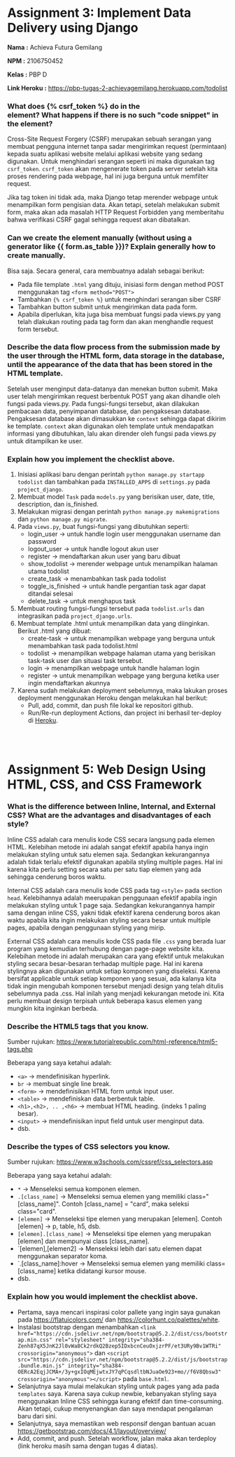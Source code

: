 # Assignment 3: Implement Data Delivery using Django

**Nama                 :** Achieva Futura Gemilang

**NPM                  :** 2106750452

**Kelas                :** PBP D

**Link Heroku          :** https://pbp-tugas-2-achievagemilang.herokuapp.com/todolist
<br>

### What does {% csrf_token %} do in the <form> element? What happens if there is no such "code snippet" in the <form> element?
  Cross-Site Request Forgery (CSRF) merupakan sebuah serangan yang membuat pengguna internet tanpa sadar mengirimkan request (permintaan) kepada suatu aplikasi website melalui aplikasi website yang sedang digunakan. Untuk menghindari serangan seperti ini maka digunakan tag `csrf_token`. `csrf_token` akan mengenerate token pada server setelah kita proses rendering pada webpage, hal ini juga berguna untuk memfilter request.
  
  Jika tag token ini tidak ada, maka Django tetap merender webpage untuk menampilkan form pengisian data. Akan tetapi, setelah melakukan submit form, maka akan ada masalah HTTP Request Forbidden yang memberitahu bahwa verifikasi CSRF gagal sehingga request akan dibatalkan.
<br>

### Can we create the <form> element manually (without using a generator like {{ form.as_table }})? Explain generally how to create <form> manually.
  Bisa saja. Secara general, cara membuatnya adalah sebagai berikut:
  - Pada file template `.html` yang dituju, inisiasi form dengan method POST menggunakan tag `<form method="POST">`
  - Tambahkan `{% csrf_token %}` untuk menghindari serangan siber CSRF
  - Tambahkan button submit untuk mengirimkan data pada form.
  - Apabila diperlukan, kita juga bisa membuat fungsi pada views.py yang telah dlakukan routing pada tag form dan akan menghandle request form tersebut.

### Describe the data flow process from the submission made by the user through the HTML form, data storage in the database, until the appearance of the data that has been stored in the HTML template.
  Setelah user menginput data-datanya dan menekan button submit. Maka user telah mengirimkan request berbentuk POST yang akan dihandle oleh fungsi pada views.py.
  Pada fungsi-fungsi tersebut, akan dilakukan pembacaan data, penyimpanan database, dan pengaksesan database. Pengaksesan database akan dimasukkan ke `context` sehingga dapat dikirim ke template. `context` akan digunakan oleh template untuk mendapatkan informasi yang dibutuhkan, lalu akan dirender oleh fungsi pada views.py untuk ditampilkan ke user. 

### Explain how you implement the checklist above.
  1. Inisiasi aplikasi baru dengan perintah `python manage.py startapp todolist` dan tambahkan pada `INSTALLED_APPS` di `settings.py` pada `project_django`.
  2. Membuat model `Task` pada `models.py` yang berisikan user, date, title, description, dan is_finished.
  3. Melakukan migrasi dengan perintah `python manage.py makemigrations` dan `python manage.py migrate`.
  4. Pada `views.py`, buat fungsi-fungsi yang dibutuhkan seperti:
      - login_user -> untuk handle login user menggunakan username dan password
      - logout_user -> untuk handle logout akun user 
      - register -> mendaftarkan akun user yang baru dibuat
      - show_todolist -> merender webpage untuk menampilkan halaman utama todolist
      - create_task -> menambahkan task pada todolist
      - toggle_is_finished -> untuk handle pergantian task agar dapat ditandai selesai
      - delete_task -> untuk menghapus task
  5. Membuat routing fungsi-fungsi tersebut pada `todolist.urls` dan integrasikan pada `project_django.urls`.
  6. Membuat template .html untuk menampilkan data yang diinginkan. Berikut .html yang dibuat:
      - create-task -> untuk menampilkan webpage yang berguna untuk menambahkan task pada todolist.html
      - todolist -> menampilkan webpage halaman utama yang berisikan task-task user dan situasi task tersebut.
      - login -> menampilkan webpage untuk handle halaman login
      - register -> untuk menampilkan webpage yang berguna ketika user ingin mendaftarkan akunnya
  7. Karena sudah melakukan deployment sebelumnya, maka lakukan proses deployment menggunakan Heroku dengan melakukan hal berikut:
      - Pull, add, commit, dan push file lokal ke repositori github. 
      - Run/Re-run deployment Actions, dan project ini berhasil ter-deploy di [Heroku](https://pbp-tugas-2-achievagemilang.herokuapp.com/).
  
  <br>
  <br>
  
# Assignment 5: Web Design Using HTML, CSS, and CSS Framework
  
### What is the difference between Inline, Internal, and External CSS? What are the advantages and disadvantages of each style?
Inline CSS adalah cara menulis kode CSS secara langsung pada elemen HTML. Kelebihan metode ini adalah sangat efektif apabila hanya ingin melakukan styling
untuk satu elemen saja. Sedangkan kekurangannya adalah tidak terlalu efektif digunakan apabila styling multiple pages. Hal ini karena kita perlu setting secara satu per satu tiap elemen yang ada sehingga cenderung boros waktu.

Internal CSS adalah cara menulis kode CSS pada tag `<style>` pada section `head`. Kelebihannya adalah meerupakan penggunaan efektif apabila ingin melakukan styling untuk 1 page saja. Sedangkan kekurangannya hampir sama dengan inline CSS, yakni tidak efektif karena cenderung boros akan waktu apabila kita ingin melakukan styling secara besar untuk multiple pages, apabila dengan penggunaan styling yang mirip.

External CSS adalah cara menulis kode CSS pada file `.css` yang berada luar program yang kemudian terhubung dengan page-page website kita. Kelebihan metode ini adalah merupakan cara yang efektif untuk melakukan styling secara besar-besaran terhadap multiple page. Hal ini karena stylingnya akan digunakan untuk setiap komponen yang diseleksi. Karena bersifat applicable untuk setiap komponen yang sesuai, ada kalanya kita tidak ingin mengubah komponen tersebut menjadi design yang telah ditulis sebelumnya pada .css. Hal inilah yang menjadi kekurangan metode ini. Kita perlu membuat design terpisah untuk beberapa kasus elemen yang mungkin kita inginkan berbeda.    
   
### Describe the HTML5 tags that you know.
Sumber rujukan: https://www.tutorialrepublic.com/html-reference/html5-tags.php

Beberapa yang saya ketahui adalah:
- `<a>` -> mendefinisikan hyperlink.
- `br` -> membuat single line break.
- `<form>` -> mendefinisikan HTML form untuk input user.
- `<table>` -> mendefiniskan data berbentuk table.
- `<h1>,<h2>, .. ,<h6>` -> membuat HTML heading. (indeks 1 paling besar).
- `<input>` -> mendefinisikan input field untuk user menginput data.
- dsb.
  
### Describe the types of CSS selectors you know.
Sumber rujukan: https://www.w3schools.com/cssref/css_selectors.asp

Beberapa yang saya ketahui adalah:
- `*` -> Menseleksi semua komponen elemen.
- `.[class_name]` -> Menseleksi semua elemen yang memiliki class="[class_name]". Contoh [class_name] = "card", maka seleksi class="card".
- `[elemen]` -> Menseleksi tipe elemen yang merupakan [elemen]. Contoh [elemen] -> p, table, h5, dsb.
- `[elemen].[class_name]` -> Menseleksi tipe elemen yang merupakan [elemen] dan mempunyai class [class_name].
- `[elemen],[elemen2] -> Menseleksi lebih dari satu elemen dapat menggunakan separator koma.
- `.[class_name]:hover -> Menseleksi semua elemen yang memiliki class=[class_name] ketika didatangi kursor mouse.
- dsb.
   
### Explain how you would implement the checklist above.
- Pertama, saya mencari inspirasi color pallete yang ingin saya gunakan pada https://flatuicolors.com/ dan https://colorhunt.co/palettes/white.
- Instalasi bootstrap dengan menambahkan `<link href="https://cdn.jsdelivr.net/npm/bootstrap@5.2.2/dist/css/bootstrap.min.css" rel="stylesheet" integrity="sha384-Zenh87qX5JnK2Jl0vWa8Ck2rdkQ2Bzep5IDxbcnCeuOxjzrPF/et3URy9Bv1WTRi" crossorigin="anonymous">` dan `<script src="https://cdn.jsdelivr.net/npm/bootstrap@5.2.2/dist/js/bootstrap.bundle.min.js" integrity="sha384-OERcA2EqjJCMA+/3y+gxIOqMEjwtxJY7qPCqsdltbNJuaOe923+mo//f6V8Qbsw3" crossorigin="anonymous"></script>` pada `base.html`.
- Selanjutnya saya mulai melakukan styling untuk pages yang ada pada `templates` saya. Karena saya cukup newbie, kebanyakan styling saya menggunakan Inline CSS sehingga kurang efektif dan time-consuming. Akan tetapi, cukup menyenangkan dan saya mendapat pengalaman baru dari sini.
- Selanjutnya, saya memastikan web responsif dengan bantuan acuan https://getbootstrap.com/docs/4.1/layout/overview/
- Add, commit, and push. Setelah workflow, jalan maka akan terdeploy (link heroku masih sama dengan tugas 4 diatas). 

